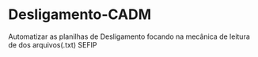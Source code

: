 # Desligamento-CADM
Automatizar as planilhas de Desligamento focando na mecânica de leitura de dos arquivos(.txt) SEFIP
